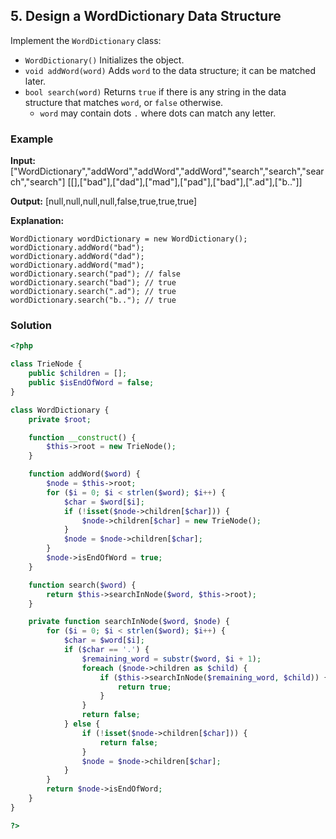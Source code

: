 ## 5. Design a WordDictionary Data Structure

Implement the `WordDictionary` class:  

- `WordDictionary()` Initializes the object.  
- `void addWord(word)` Adds `word` to the data structure; it can be matched later.  
- `bool search(word)` Returns `true` if there is any string in the data structure that matches `word`, or `false` otherwise.  
  - `word` may contain dots `.` where dots can match any letter.

### Example

**Input:**
["WordDictionary","addWord","addWord","addWord","search","search","search","search"]
[[],["bad"],["dad"],["mad"],["pad"],["bad"],[".ad"],["b.."]]


**Output:**
[null,null,null,null,false,true,true,true]


**Explanation:**  
```text
WordDictionary wordDictionary = new WordDictionary();
wordDictionary.addWord("bad");
wordDictionary.addWord("dad");
wordDictionary.addWord("mad");
wordDictionary.search("pad"); // false
wordDictionary.search("bad"); // true
wordDictionary.search(".ad"); // true
wordDictionary.search("b.."); // true
```

### Solution

```php
<?php

class TrieNode {
    public $children = [];
    public $isEndOfWord = false;
}

class WordDictionary {
    private $root;

    function __construct() {
        $this->root = new TrieNode();
    }

    function addWord($word) {
        $node = $this->root;
        for ($i = 0; $i < strlen($word); $i++) {
            $char = $word[$i];
            if (!isset($node->children[$char])) {
                $node->children[$char] = new TrieNode();
            }
            $node = $node->children[$char];
        }
        $node->isEndOfWord = true;
    }

    function search($word) {
        return $this->searchInNode($word, $this->root);
    }

    private function searchInNode($word, $node) {
        for ($i = 0; $i < strlen($word); $i++) {
            $char = $word[$i];
            if ($char == '.') {
                $remaining_word = substr($word, $i + 1);
                foreach ($node->children as $child) {
                    if ($this->searchInNode($remaining_word, $child)) {
                        return true;
                    }
                }
                return false;
            } else {
                if (!isset($node->children[$char])) {
                    return false;
                }
                $node = $node->children[$char];
            }
        }
        return $node->isEndOfWord;
    }
}

?>
```